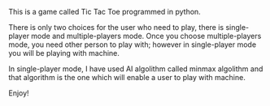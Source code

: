 This is a game called Tic Tac Toe programmed in python.

There is only two choices for the user who need to play, there is single-player mode and multiple-players mode. 
Once you choose multiple-players mode, you need other person to play with; however in single-player mode you will be playing with machine. 

In single-player mode, I have used AI algolithm called minmax algolithm and that algorithm is the one which will enable a user to play with
machine.

Enjoy!
